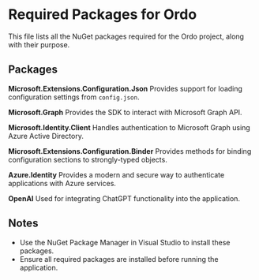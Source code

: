 ﻿# Required Packages for Ordo

This file lists all the NuGet packages required for the Ordo project, along with their purpose.

## Packages

**Microsoft.Extensions.Configuration.Json**
Provides support for loading configuration settings from `config.json`.

**Microsoft.Graph**
Provides the SDK to interact with Microsoft Graph API.

**Microsoft.Identity.Client**
 Handles authentication to Microsoft Graph using Azure Active Directory.

**Microsoft.Extensions.Configuration.Binder**
Provides methods for binding configuration sections to strongly-typed objects.

**Azure.Identity**
Provides a modern and secure way to authenticate applications with Azure services.

**OpenAI**
Used for integrating ChatGPT functionality into the application.

## Notes
- Use the NuGet Package Manager in Visual Studio to install these packages.
- Ensure all required packages are installed before running the application.
